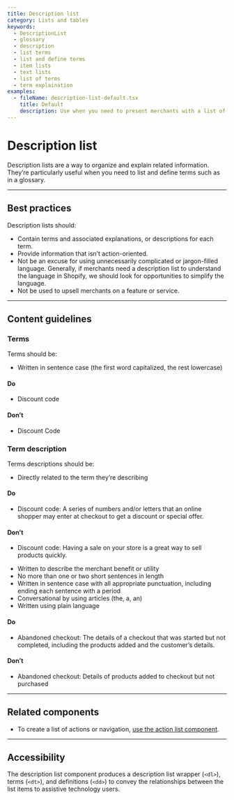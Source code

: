 ```yaml
---
title: Description list
category: Lists and tables
keywords:
  - DescriptionList
  - glossary
  - description
  - list terms
  - list and define terms
  - item lists
  - text lists
  - list of terms
  - term explaination
examples:
  - fileName: description-list-default.tsx
    title: Default
    description: Use when you need to present merchants with a list of items or terms alongside descriptions and explanations.
---
```


# Description list

Description lists are a way to organize and explain related information.
They’re particularly useful when you need to list and define terms such as in a glossary.

---

## Best practices

Description lists should:

- Contain terms and associated explanations, or descriptions for each term.
- Provide information that isn’t action-oriented.
- Not be an excuse for using unnecessarily complicated or jargon-filled language. Generally, if merchants need a description list to understand the language in Shopify, we should look for opportunities to simplify the language.
- Not be used to upsell merchants on a feature or service.

---

## Content guidelines

### Terms

Terms should be:

- Written in sentence case (the first word capitalized, the rest lowercase)

<!-- dodont -->

#### Do

- Discount code

#### Don’t

- Discount Code

<!-- end -->

### Term description

Terms descriptions should be:

- Directly related to the term they’re describing

<!-- dodont -->

#### Do

- Discount code: A series of numbers and/or letters that an online shopper may enter at checkout to get a discount or special offer.

#### Don’t

- Discount code: Having a sale on your store is a great way to sell products quickly.

<!-- end -->

- Written to describe the merchant benefit or utility
- No more than one or two short sentences in length
- Written in sentence case with all appropriate punctuation, including ending each sentence with a period
- Conversational by using articles (the, a, an)
- Written using plain language

<!-- dodont -->

#### Do

- Abandoned checkout: The details of a checkout that was started but not completed, including the products added and the customer’s details.

#### Don’t

- Abandoned checkout: Details of products added to checkout but not purchased

<!-- end -->

---

## Related components

- To create a list of actions or navigation, [use the action list component](https://polaris.shopify.com/components/action-list).

---

## Accessibility

The description list component produces a description list wrapper (`<dl>`), terms (`<dt>`), and definitions (`<dd>`) to convey the relationships between the list items to assistive technology users.
